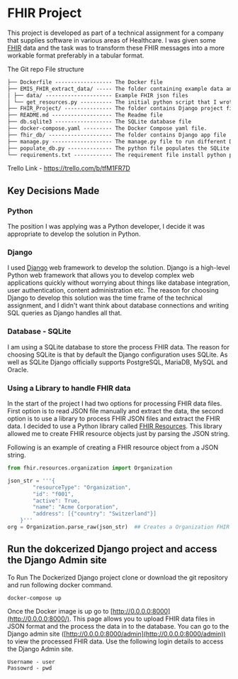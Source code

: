 # FHIR Project

This project is developed as part of a technical assignment for a company that supplies software in various areas of
Healthcare. I was given some [FHIR](https://www.hl7.org/fhir/overview.html) data and the task was to transform these
FHIR messages into a more workable format preferably in a tabular format.

The Git repo File structure

```markdown
├── Dockerfile ------------------ The Docker file
├── EMIS_FHIR_extract_data/ ----- The folder containing example data and the python file to read the FHIR files
│ ├── data/ --------------------- Example FHIR json files
│ └── get_resources.py ---------- The initial python script that I wrote to understand FHIR data
├── FHIR_Project/ --------------- The folder contains Django project files.
├── README.md ------------------- The Readme file
├── db.sqlite3 ------------------ The SQLite database file
├── docker-compose.yaml --------- The Docker Compose yaml file.
├── fhir_db/ -------------------- The folder contains Django app file
├── manage.py ------------------- The manage.py file to run different Django commands
├── populate_db.py -------------- The python file populates the SQLite database with example FHIR json files in the 'EMIS_FHIR_extract_data/data/' folder
└── requirements.txt ------------ The requirement file install python packages 
```

Trello Link - https://trello.com/b/tfM1FR7D

## Key Decisions Made

### Python

The position I was applying was a Python developer, I decide it was appropriate to develop the solution in Python.

### Django

I used [Django](https://www.djangoproject.com/) web framework to develop the solution. Django is a high-level Python web
framework that allows you to develop complex web applications quickly without worrying about things like database
integration, user authentication, content administration etc. The reason for choosing Django to develop this solution
was the time frame of the technical assignment, and I didn't want think about database connections and writing SQL
queries as Django handles all that.

### Database - SQLite

I am using a SQLite database to store the process FHIR data. The reason for choosing SQLite is that by default the
Django configuration uses SQLite. As well as SQLite Django officially supports PostgreSQL, MariaDB, MySQL and Oracle.

### Using a Library to handle FHIR data

In the start of the project I had two options for processing FHIR data files. First option is to read JSON file manually
and extract the data, the second option is to use a library to process FHIR JSON files and extract the FHIR data. I
decided to use a Python library called [FHIR Resources](https://pypi.org/project/fhir.resources/). This library allowed
me to create FHIR resource objects just by parsing the JSON string.

Following is an example of creating a FHIR resource object from a JSON string.

```python
from fhir.resources.organization import Organization

json_str = '''{
        "resourceType": "Organization",
        "id": "f001",
        "active": True,
        "name": "Acme Corporation",
        "address": [{"country": "Switzerland"}]     
    }'''
org = Organization.parse_raw(json_str)  ## Creates a Organization FHIR resource object.
```

## Run the dokcerized Django project and access the Django Admin site

To Run The Dockerized Django project clone or download the git repository and run following docker command.

    docker-compose up

Once the Docker image is up go to [http://0.0.0.0:8000](http://0.0.0.0:8000/). This page allows you to upload FHIR data files
in JSON format and the process the data in to the database. You can go to the Django admin site
([http://0.0.0.0:8000/admin](http://0.0.0.0:8000/admin)) to view the processed FHIR data. Use the following login details to
access the Django Admin site.

    Username - user
    Passowrd - pwd
